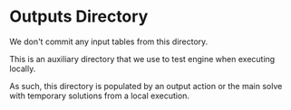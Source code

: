 # Outputs Directory
We don't commit any input tables from this directory.

This is an auxiliary directory that we use to test engine when executing 
locally. 

As such, this directory is populated by an output action or the main solve
with temporary solutions from a local execution.

